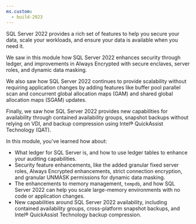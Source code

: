 ```yaml
---
ms.custom:
  - build-2023
---
```

SQL Server 2022 provides a rich set of features to help you secure your data, scale your workloads, and ensure your data is available when you need it.

We saw in this module how SQL Server 2022 enhances security through ledger, and improvements in Always Encrypted with secure enclaves, server roles, and dynamic data masking.

We also saw how SQL Server 2022 continues to provide scalability without requiring application changes by adding features like buffer pool parallel scan and concurrent global allocation maps (GAM) and shared global allocation maps (SGAM) updates.

Finally, we saw how SQL Server 2022 provides new capabilities for availability through contained availability groups, snapshot backups without relying on VDI, and backup compression using Intel&reg; QuickAssist Technology (QAT).

In this module, you've learned how about:

- What ledger for SQL Server is, and how to use ledger tables to enhance your auditing capabilities.
- Security feature enhancements, like the added granular fixed server roles, Always Encrypted enhancements, strict connection encryption, and granular UNMASK permissions for dynamic data masking.
- The enhancements to memory management, `tempdb`, and how SQL Server 2022 can help you scale large-memory environments with no code or application changes.
- New capabilities around SQL Server 2022 availability, including contained availability groups, cross-platform snapshot backups, and Intel&reg; QuickAssist Technology backup compression.
